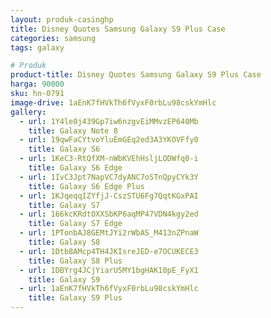 ```yaml
---
layout: produk-casinghp
title: Disney Quotes Samsung Galaxy S9 Plus Case
categories: samsung
tags: galaxy

# Produk
product-title: Disney Quotes Samsung Galaxy S9 Plus Case
harga: 90000
sku: hn-0791
image-drive: 1aEnK7fHVkTh6fVyxF0rbLu98cskYmHlc
gallery:
  - url: 1Y4le0j439Gp7iw6nzgvEiMMvzEP640Mb
    title: Galaxy Note 8
  - url: 19qwFaCYtvoYluEmGEq2ed3A3YKOVFfy0
    title: Galaxy S6
  - url: 1KeC3-RtQfXM-nWbKVEhHsljLODWfq0-i
    title: Galaxy S6 Edge
  - url: 1IvC3Jpt7NapVC7dyANC7oSTnQpyCYk3Y
    title: Galaxy S6 Edge Plus
  - url: 1KJqeqqIZYfjJ-CszSTU6Fg7QqtKGxPAI
    title: Galaxy S7
  - url: 166kcKRdtOXXSbKP6aqMP47VDN4kgy2ed
    title: Galaxy S7 Edge
  - url: 1PTonbAJ8GEMtJYi2rWbAS_M413nZPnaW
    title: Galaxy S8
  - url: 1Dtb8AMcp4TH4JKIsreJED-e7OCUKECE3
    title: Galaxy S8 Plus
  - url: 1DBYrg4JCjYiarU5MY1bgHAK10pE_FyX1
    title: Galaxy S9
  - url: 1aEnK7fHVkTh6fVyxF0rbLu98cskYmHlc
    title: Galaxy S9 Plus
---
```

